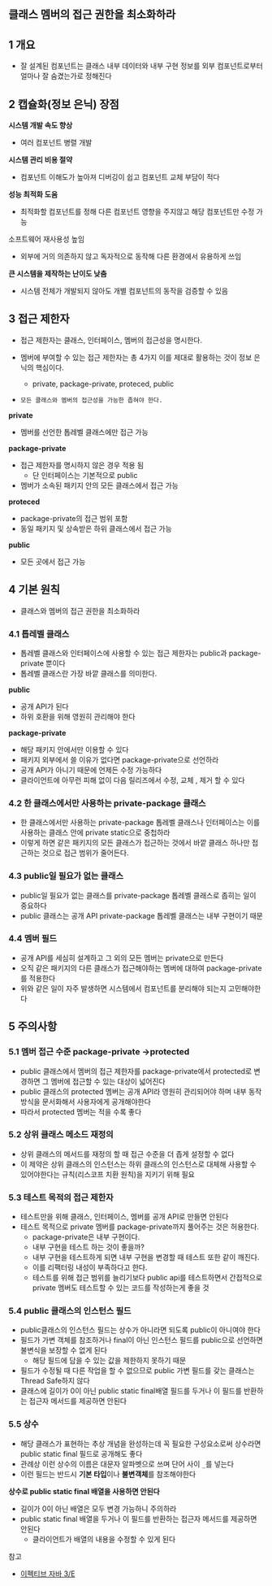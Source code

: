 ## 클래스 멤버의 접근 권한을 최소화하라



## 1 개요

* 잘 설계된 컴포넌트는 클래스 내부 데이터와 내부 구현 정보를 외부 컴포넌트로부터 얼마나 잘 숨겼는가로 정해진다



## 2 캡슐화(정보 은닉) 장점

**시스템 개발 속도 향상**

* 여러 컴포넌트 병렬 개발

**시스템 관리 비용 절약**

* 컴포넌트 이해도가 높아져 디버깅이 쉽고 컴포넌트 교체 부담이 적다

**성능 최적화 도움**

* 최적화할 컴포넌트를 정해 다른 컴포넌트 영향을 주지않고 해당 컴포넌트만 수정 가능

소프트웨어 재사용성 높임
* 외부에 거의 의존하지 않고 독자적으로 동작해 다른 환경에서 유용하게 쓰임

**큰 시스템을 제작하는 난이도 낮춤**

* 시스템 전체가 개발되지 않아도 개별 컴포넌트의 동작을 검증할 수 있음



## 3 접근 제한자

* 접근 제한자는 클래스, 인터페이스, 멤버의 접근성을 명시한다.
* 멤버에 부여할 수 있는 접근 제한자는 총 4가지 이를 제대로 활용하는 것이 정보 은닉의 핵심이다.
  * private, package-private, proteced, public

* `모든 클래스와 멤버의 접근성을 가능한 좁혀야 한다.`



**private**

* 멤버를 선언한 톱레벨 클래스에만 접근 가능



**package-private**

* 접근 제한자를 명시하지 않은 경우 적용 됨
  * 단 인터페이스는 기본적으로 public
* 멤버가 소속된 패키지 안의 모든 클래스에서 접근 가능



**proteced**

* package-private의 접근 범위 포함
* 동일 패키지 및 상속받은 하위 클래스에서 접근 가능



**public**

* 모든 곳에서 접근 가능



## 4 기본 원칙

* 클래스와 멤버의 접근 권한을 최소화하라



### 4.1 톱레벨 클래스

* 톱레벨 클래스와 인터페이스에 사용할 수 있는 접근 제한자는 public과 package-private 뿐이다
* 톱레벨 클래스란 가장 바깥 클래스를 의미한다.



**public**

* 공개 API가 된다
* 하위 호환을 위해 영원히 관리해야 한다



**package-private**

* 해당 패키지 안에서만 이용할 수 있다
* 패키지 외부에서 쓸 이유가 없다면 package-private으로 선언하라
* 공개 API가 아니기 때문에 언제든 수정 가능하다
* 클라이언트에 아무런 피해 없이 다음 릴리즈에서 수정, 교체 , 제거 할 수 있다



### 4.2 한 클래스에서만 사용하는 private-package 클래스

* 한 클래스에서만 사용하는 private-package 톱레벨 클래스나 인터페이스는 이를 사용하는 클래스 안에 private static으로 중첩하라
* 이렇게 하면 같은 패키지의 모든 클래스가 접근하는 것에서 바깥 클래스 하나만 접근하는 것으로 접근 범위가 줄어든다.



### 4.3 public일 필요가 없는 클래스

* public일 필요가 없는 클래스를 private-package 톱레벨 클래스로 좁히는 일이 중요하다
* public 클래스는 공개 API private-package 톱레벨 클래스는 내부 구현이기 때문



### 4.4 멤버 필드

* 공개 API를 세심히 설계하고 그 외의 모든 멤버는 private으로 만든다
* 오직 같은 패키지의 다른 클래스가 접근해야하는 멤버에 대하여 package-private를 적용한다
* 위와 같은 일이 자주 발생하면 시스템에서 컴포넌트를 분리해야 되는지 고민해야한다



## 5 주의사항

### 5.1 멤버 접근 수준 package-private ->protected

* public 클래스에서 멤버의 접근 제한자를 package-private에서 protected로 변경하면 그 멤버에 접근할 수 있는 대상이 넓어진다
* public 클래스의 protected 멤버는 공개 API라 영원히 관리되어야 하며 내부 동작 방식을 문서화해서 사용자에게 공개해야한다
* 따라서 protected 멤버는 적을 수록 좋다



### 5.2 상위 클래스 메소드 재정의

* 상위 클래스의 메서드를 재정의 할 때 접근 수준을 더 좁게 설정할 수 없다
* 이 제약은 상위 클래스의 인스턴스는 하위 클래스의 인스턴스로 대체해 사용할 수 있어야한다는 규칙(리스코프 치환 원칙)을 지키기 위해 필요



### 5.3 테스트 목적의 접근 제한자

* 테스트만을 위해 클래스, 인터페이스, 멤버를 공개 API로 만들면 안된다
* 테스트 목적으로 private 멤버를 package-private까지 풀어주는 것은 허용한다.
  * package-private은 내부 구현이다.
  * 내부 구현을 테스트 하는 것이 좋을까?
  * 내부 구현을 테스트하게 되면 내부 구현을 변경할 때 테스트 또한 같이 깨진다.
  * 이를 리팩터링 내성이 부족하다고 한다.
  * 테스트를 위해 접근 범위를 늘리기보다 public api를 테스트하면서 간접적으로 private 멤버도 테스트할 수 있는 코드를 작성하는게 좋을 것 




### 5.4 public 클래스의 인스턴스 필드

* public클래스의 인스턴스 필드는 상수가 아니라면 되도록 public이 아니여야 한다
* 필드가 가변 객체를 참조하거나 final이 아닌 인스턴스 필드를 public으로 선언하면 불변식을 보장할 수 없게 된다
  * 해당 필드에 담을 수 있는 값을 제한하지 못하기 때문
* 필드가 수정될 때 다른 작업을 할 수 없으므로 public 가변 필드를 갖는 클래스는 Thread Safe하지 않다
* 클래스에 길이가 0이 아닌 public static final배열 필드를 두거나 이 필드를 반환하는 접근자 메서드를 제공하면 안된다



### 5.5 상수

* 해당 클래스가 표현하는 추상 개념을 완성하는데 꼭 필요한 구성요소로써 상수라면 public static final 필드로 공개해도 좋다
* 관례상 이런 상수의 이름은 대문자 알파벳으로 쓰며 단어 사이 `_`를 넣는다
* 이런 필드는 반드시 **기본 타입**이나 **불변객체**를 참조해야한다



**상수로 public static final 배열을 사용하면 안된다**

* 길이가 0이 아닌 배열은 모두 변경 가능하니 주의하라
* public static final 배열을 두거나 이 필드를 반환하는 접근자 메서드를 제공하면 안된다
  * 클라이언트가 배열의 내용을 수정할 수 있게 된다



참고

* [이펙티브 자바 3/E](http://www.kyobobook.co.kr/product/detailViewKor.laf?mallGb=KOR&ejkGb=KOR&barcode=9788966262281)